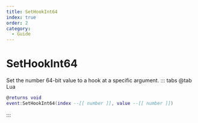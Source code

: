 ```yaml
---
title: SetHookInt64
index: true
order: 2
category:
  - Guide
---
```


# SetHookInt64
Set the number 64-bit value to a hook at a specific argument.
::: tabs
@tab Lua
```lua
@returns void
event:SetHookInt64(index --[[ number ]], value --[[ number ]])
```

:::